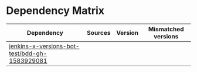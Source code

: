 # Dependency Matrix

Dependency | Sources | Version | Mismatched versions
---------- | ------- | ------- | -------------------
[jenkins-x-versions-bot-test/bdd-gh-1583929081](https://github.com/jenkins-x-versions-bot-test/bdd-gh-1583929081.git) |  | []() | 

